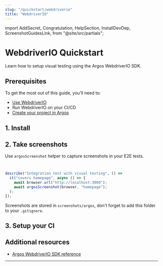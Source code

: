 ```yaml
---
slug: "/quickstart/webdriverio"
title: "WebdriverIO"
---
```


import 
  AddSecret,
  Congratulation,
  HelpSection,
  InstallDevDep,
  ScreenshotGuidesLink,
 from "@site/src/partials";

# WebdriverIO Quickstart

Learn how to setup visual testing using the Argos WebdriverIO SDK.

## Prerequisites

To get the most out of this guide, you’ll need to:

- [Use WebdriverIO](https://webdriver.io/)
- Run WebdriverIO on your CI/CD
- [Create your project in Argos](https://app.argos-ci.com/new)

## 1. Install



## 2. Take screenshots

Use <code>argosScreenshot</code> helper to capture screenshots in your E2E tests.

```js


describe("Integration test with visual testing", () => 
  it("covers homepage", async () => {
    await browser.url("http://localhost:3000");
    await argosScreenshot(browser, "homepage");
  );
});
```

Screenshots are stored in `screenshots/argos`, don't forget to add this folder to your `.gitignore`.

## 3. Setup your CI





## Additional resources

- [Argos WebdriverIO SDK reference](/webdriverio)

---


